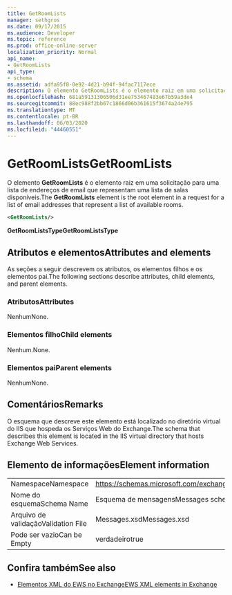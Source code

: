 ```yaml
---
title: GetRoomLists
manager: sethgros
ms.date: 09/17/2015
ms.audience: Developer
ms.topic: reference
ms.prod: office-online-server
localization_priority: Normal
api_name:
- GetRoomLists
api_type:
- schema
ms.assetid: adfa95f8-0e92-4d21-b94f-94fac7117ece
description: O elemento GetRoomLists é o elemento raiz em uma solicitação para uma lista de endereços de email que representam uma lista de salas disponíveis.
ms.openlocfilehash: 681a59131306506d31ee753467483e67b59a3de4
ms.sourcegitcommit: 88ec988f2bb67c1866d06b361615f3674a24e795
ms.translationtype: MT
ms.contentlocale: pt-BR
ms.lasthandoff: 06/03/2020
ms.locfileid: "44460551"
---
```

# <a name="getroomlists"></a><span data-ttu-id="f7f09-103">GetRoomLists</span><span class="sxs-lookup"><span data-stu-id="f7f09-103">GetRoomLists</span></span>

<span data-ttu-id="f7f09-104">O elemento **GetRoomLists** é o elemento raiz em uma solicitação para uma lista de endereços de email que representam uma lista de salas disponíveis.</span><span class="sxs-lookup"><span data-stu-id="f7f09-104">The **GetRoomLists** element is the root element in a request for a list of email addresses that represent a list of available rooms.</span></span> 
  
```XML
<GetRoomLists/>
```

 <span data-ttu-id="f7f09-105">**GetRoomListsType**</span><span class="sxs-lookup"><span data-stu-id="f7f09-105">**GetRoomListsType**</span></span>
## <a name="attributes-and-elements"></a><span data-ttu-id="f7f09-106">Atributos e elementos</span><span class="sxs-lookup"><span data-stu-id="f7f09-106">Attributes and elements</span></span>

<span data-ttu-id="f7f09-107">As seções a seguir descrevem os atributos, os elementos filhos e os elementos pai.</span><span class="sxs-lookup"><span data-stu-id="f7f09-107">The following sections describe attributes, child elements, and parent elements.</span></span>
  
### <a name="attributes"></a><span data-ttu-id="f7f09-108">Atributos</span><span class="sxs-lookup"><span data-stu-id="f7f09-108">Attributes</span></span>

<span data-ttu-id="f7f09-109">Nenhum</span><span class="sxs-lookup"><span data-stu-id="f7f09-109">None.</span></span>
  
### <a name="child-elements"></a><span data-ttu-id="f7f09-110">Elementos filho</span><span class="sxs-lookup"><span data-stu-id="f7f09-110">Child elements</span></span>

<span data-ttu-id="f7f09-111">Nenhum.</span><span class="sxs-lookup"><span data-stu-id="f7f09-111">None.</span></span>
  
### <a name="parent-elements"></a><span data-ttu-id="f7f09-112">Elementos pai</span><span class="sxs-lookup"><span data-stu-id="f7f09-112">Parent elements</span></span>

<span data-ttu-id="f7f09-113">Nenhum</span><span class="sxs-lookup"><span data-stu-id="f7f09-113">None.</span></span>
  
## <a name="remarks"></a><span data-ttu-id="f7f09-114">Comentários</span><span class="sxs-lookup"><span data-stu-id="f7f09-114">Remarks</span></span>

<span data-ttu-id="f7f09-115">O esquema que descreve este elemento está localizado no diretório virtual do IIS que hospeda os Serviços Web do Exchange.</span><span class="sxs-lookup"><span data-stu-id="f7f09-115">The schema that describes this element is located in the IIS virtual directory that hosts Exchange Web Services.</span></span>
  
## <a name="element-information"></a><span data-ttu-id="f7f09-116">Elemento de informações</span><span class="sxs-lookup"><span data-stu-id="f7f09-116">Element information</span></span>

|||
|:-----|:-----|
|<span data-ttu-id="f7f09-117">Namespace</span><span class="sxs-lookup"><span data-stu-id="f7f09-117">Namespace</span></span>  <br/> |https://schemas.microsoft.com/exchange/services/2006/messages  <br/> |
|<span data-ttu-id="f7f09-118">Nome do esquema</span><span class="sxs-lookup"><span data-stu-id="f7f09-118">Schema Name</span></span>  <br/> |<span data-ttu-id="f7f09-119">Esquema de mensagens</span><span class="sxs-lookup"><span data-stu-id="f7f09-119">Messages schema</span></span>  <br/> |
|<span data-ttu-id="f7f09-120">Arquivo de validação</span><span class="sxs-lookup"><span data-stu-id="f7f09-120">Validation File</span></span>  <br/> |<span data-ttu-id="f7f09-121">Messages.xsd</span><span class="sxs-lookup"><span data-stu-id="f7f09-121">Messages.xsd</span></span>  <br/> |
|<span data-ttu-id="f7f09-122">Pode ser vazio</span><span class="sxs-lookup"><span data-stu-id="f7f09-122">Can be Empty</span></span>  <br/> |<span data-ttu-id="f7f09-123">verdadeiro</span><span class="sxs-lookup"><span data-stu-id="f7f09-123">true</span></span>  <br/> |
   
## <a name="see-also"></a><span data-ttu-id="f7f09-124">Confira também</span><span class="sxs-lookup"><span data-stu-id="f7f09-124">See also</span></span>



- [<span data-ttu-id="f7f09-125">Elementos XML do EWS no Exchange</span><span class="sxs-lookup"><span data-stu-id="f7f09-125">EWS XML elements in Exchange</span></span>](ews-xml-elements-in-exchange.md)

